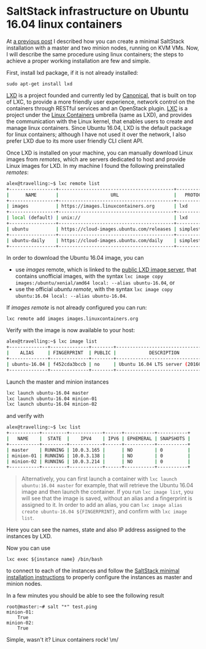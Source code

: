 # SaltStack infrastructure on Ubuntu 16.04 linux containers

At [a previous post](../saltstack-minimal-installation/README) I described how you can create a minimal SaltStack installation with a master and two minion nodes, running on KVM VMs. Now, I will describe the same procedure using linux containers; the steps to achieve a proper working installation are few and simple.

First, install lxd package, if it is not already installed:

    sudo apt-get install lxd

[LXD](https://linuxcontainers.org/lxd) is a project founded and currently led by [Canonical](http://www.canonical.com), that is built on top of LXC, to provide a more friendly user experience, network control on the containers through RESTful services and an OpenStack plugin. [LXC](https://linuxcontainers.org/lxc) is a project under the [Linux Containers](https://linuxcontainers.org) umbrella (same as LXD), and provides the communication with the Linux kernel, that enables users to create and manage linux containers. Since Ubuntu 16.04, LXD is the default package for linux containers; although I have not used it over the network, I also prefer LXD due to its more user friendly CLI client API.

Once LXD is installed on your machine, you can manually download Linux images from *remotes*, which are servers dedicated to host and provide Linux images for LXD. In my machine I found the following preinstalled *remotes*:

```bash
alex@travelling:~$ lxc remote list
+-----------------+------------------------------------------+---------------+--------+--------+
|      NAME       |                   URL                    |   PROTOCOL    | PUBLIC | STATIC |
+-----------------+------------------------------------------+---------------+--------+--------+
| images          | https://images.linuxcontainers.org       | lxd           | YES    | NO     |
+-----------------+------------------------------------------+---------------+--------+--------+
| local (default) | unix://                                  | lxd           | NO     | YES    |
+-----------------+------------------------------------------+---------------+--------+--------+
| ubuntu          | https://cloud-images.ubuntu.com/releases | simplestreams | YES    | YES    |
+-----------------+------------------------------------------+---------------+--------+--------+
| ubuntu-daily    | https://cloud-images.ubuntu.com/daily    | simplestreams | YES    | YES    |
+-----------------+------------------------------------------+---------------+--------+--------+

```

In order to download the Ubuntu 16.04 image, you can

* use *images* remote, which is linked to the [public LXD image server](https://images.linuxcontainers.org), that contains unofficial images, with the syntax `lxc image copy images:/ubuntu/xenial/amd64 local: --alias ubuntu-16.04`, or
* use the official *ubuntu remote*, with the syntax `lxc image copy ubuntu:16.04 local: --alias ubuntu-16.04`.

If *images remote* is not already configured you can run:

    lxc remote add images images.linuxcontainers.org


Verify with the image is now available to your host:

```bash
alex@travelling:~$ lxc image list
+--------------+--------------+--------+------------------------------------+--------+----------+--------------------------------+
|    ALIAS     | FINGERPRINT  | PUBLIC |            DESCRIPTION             |  ARCH  |   SIZE   |          UPLOAD DATE           |
+--------------+--------------+--------+------------------------------------+--------+----------+--------------------------------+
| ubuntu-16.04 | f452cda3bccb | no     | Ubuntu 16.04 LTS server (20160627) | x86_64 | 138.23MB | Jul 14, 2016 at 10:44pm (EEST) |
+--------------+--------------+--------+------------------------------------+--------+----------+--------------------------------+
```

Launch the master and minion instances

```bash
lxc launch ubuntu-16.04 master
lxc launch ubuntu-16.04 minion-01
lxc launch ubuntu-16.04 minion-02
```

and verify with

```bash
alex@travelling:~$ lxc list
+-----------+---------+------------+------+-----------+-----------+
|   NAME    |  STATE  |    IPV4    | IPV6 | EPHEMERAL | SNAPSHOTS |
+-----------+---------+------------+------+-----------+-----------+
| master    | RUNNING | 10.0.3.165 |      | NO        | 0         |
| minion-01 | RUNNING | 10.0.3.138 |      | NO        | 0         |
| minion-02 | RUNNING | 10.0.3.214 |      | NO        | 0         |
+-----------+---------+------------+------+-----------+-----------+
```

> Alternatively, you can first launch a container with `lxc launch ubuntu:16.04 master` for example, that will retrieve the Ubuntu 16.04 image and then launch the container. If you run `lxc image list`, you will see that the image is saved, without an alias and a fingerprint is assigned to it. In order to add an alias, you can `lxc image alias create ubuntu-16.04 ${FINGERPRINT}`, and confirm with `lxc image list`.

Here you can see the names, state and also IP address assigned to the instances by LXD.

Now you can use

    lxc exec ${instance name} /bin/bash

to connect to each of the instances and follow the [SaltStack minimal installation instructions](../saltstack-minimal-installation) to properly configure the instances as master and minion nodes.

In a few minutes you should be able to see the following result

```
root@master:~# salt "*" test.ping
minion-01:
    True
minion-02:
    True
```

Simple, wasn't it? Linux containers rock! \m/


